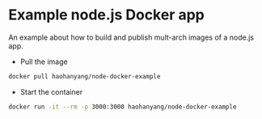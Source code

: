 # Example node.js Docker app
An example about how to build and publish mult-arch images of a node.js app.

* Pull the image
```bash
docker pull haohanyang/node-docker-example
```

* Start the container
```bash
docker run -it --rm -p 3000:3000 haohanyang/node-docker-example
```